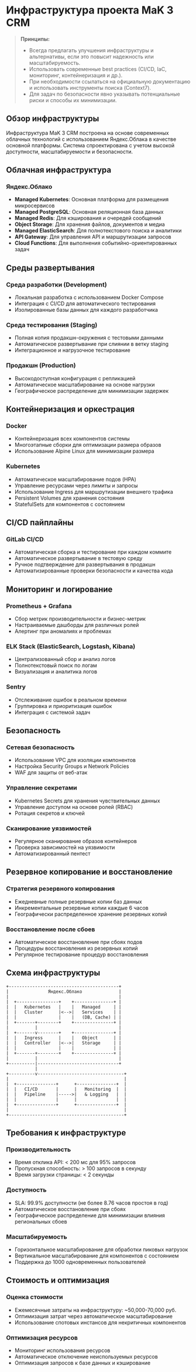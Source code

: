 # Инфраструктура проекта MaK 3 CRM

> **Принципы:**
> - Всегда предлагать улучшения инфраструктуры и альтернативы, если это повысит надежность или масштабируемость.
> - Использовать современные best practices (CI/CD, IaC, мониторинг, контейнеризация и др.).
> - При необходимости ссылаться на официальную документацию и использовать инструменты поиска (Context7).
> - Для задач по безопасности явно указывать потенциальные риски и способы их минимизации.

## Обзор инфраструктуры

Инфраструктура MaK 3 CRM построена на основе современных облачных технологий с использованием Яндекс.Облака в качестве основной платформы. Система спроектирована с учетом высокой доступности, масштабируемости и безопасности.

## Облачная инфраструктура

### Яндекс.Облако

- **Managed Kubernetes**: Основная платформа для размещения микросервисов
- **Managed PostgreSQL**: Основная реляционная база данных
- **Managed Redis**: Для кэширования и очередей сообщений
- **Object Storage**: Для хранения файлов, документов и медиа
- **Managed ElasticSearch**: Для полнотекстового поиска и аналитики
- **API Gateway**: Для управления API и маршрутизации запросов
- **Cloud Functions**: Для выполнения событийно-ориентированных задач

## Среды развертывания

### Среда разработки (Development)
- Локальная разработка с использованием Docker Compose
- Интеграция с CI/CD для автоматического тестирования
- Изолированные базы данных для каждого разработчика

### Среда тестирования (Staging)
- Полная копия продакшн-окружения с тестовыми данными
- Автоматическое развертывание при слиянии в ветку staging
- Интеграционное и нагрузочное тестирование

### Продакшн (Production)
- Высокодоступная конфигурация с репликацией
- Автоматическое масштабирование на основе нагрузки
- Географическое распределение для минимизации задержек

## Контейнеризация и оркестрация

### Docker
- Контейнеризация всех компонентов системы
- Многоэтапные сборки для оптимизации размера образов
- Использование Alpine Linux для минимизации размера

### Kubernetes
- Автоматическое масштабирование подов (HPA)
- Управление ресурсами через лимиты и запросы
- Использование Ingress для маршрутизации внешнего трафика
- Persistent Volumes для хранения состояния
- StatefulSets для компонентов с состоянием

## CI/CD пайплайны

### GitLab CI/CD
- Автоматическая сборка и тестирование при каждом коммите
- Автоматическое развертывание в тестовую среду
- Ручное подтверждение для развертывания в продакшн
- Автоматизированные проверки безопасности и качества кода

## Мониторинг и логирование

### Prometheus + Grafana
- Сбор метрик производительности и бизнес-метрик
- Настраиваемые дашборды для различных ролей
- Алертинг при аномалиях и проблемах

### ELK Stack (ElasticSearch, Logstash, Kibana)
- Централизованный сбор и анализ логов
- Полнотекстовый поиск по логам
- Визуализация и аналитика логов

### Sentry
- Отслеживание ошибок в реальном времени
- Группировка и приоритизация ошибок
- Интеграция с системой задач

## Безопасность

### Сетевая безопасность
- Использование VPC для изоляции компонентов
- Настройка Security Groups и Network Policies
- WAF для защиты от веб-атак

### Управление секретами
- Kubernetes Secrets для хранения чувствительных данных
- Управление доступом на основе ролей (RBAC)
- Ротация секретов и ключей

### Сканирование уязвимостей
- Регулярное сканирование образов контейнеров
- Проверка зависимостей на уязвимости
- Автоматизированный пентест

## Резервное копирование и восстановление

### Стратегия резервного копирования
- Ежедневные полные резервные копии баз данных
- Инкрементальные резервные копии каждые 6 часов
- Географически распределенное хранение резервных копий

### Восстановление после сбоев
- Автоматическое восстановление при сбоях подов
- Процедуры восстановления из резервных копий
- Регулярное тестирование процедур восстановления

## Схема инфраструктуры

```
+------------------------------------------+
|               Яндекс.Облако              |
|                                          |
|  +----------------+    +---------------+ |
|  |   Kubernetes   |    |   Managed     | |
|  |   Cluster      |<-->|   Services    | |
|  |                |    |   (DB, Cache) | |
|  +-------+--------+    +---------------+ |
|          |                               |
|  +-------v--------+    +---------------+ |
|  |   Ingress      |    |   Object      | |
|  |   Controller   |<-->|   Storage     | |
|  |                |    |               | |
|  +-------+--------+    +---------------+ |
|          |                               |
+----------|-------------------------------+
           |
+----------v---------------------------------+
|                                            |
|  +---------------+      +---------------+  |
|  |   CI/CD       |      |   Monitoring  |  |
|  |   Pipeline    |----->|   & Logging   |  |
|  |               |      |               |  |
|  +---------------+      +---------------+  |
|                                            |
+--------------------------------------------+
```

## Требования к инфраструктуре

### Производительность
- Время отклика API: < 200 мс для 95% запросов
- Пропускная способность: > 100 запросов в секунду
- Время загрузки страницы: < 2 секунды

### Доступность
- SLA: 99.9% доступности (не более 8.76 часов простоя в год)
- Автоматическое восстановление при сбоях
- Географическое распределение для минимизации влияния региональных сбоев

### Масштабируемость
- Горизонтальное масштабирование для обработки пиковых нагрузок
- Вертикальное масштабирование для компонентов с состоянием
- Поддержка до 1000 одновременных пользователей

## Стоимость и оптимизация

### Оценка стоимости
- Ежемесячные затраты на инфраструктуру: ~50,000-70,000 руб.
- Оптимизация затрат через автоматическое масштабирование
- Использование спотовых инстансов для некритичных компонентов

### Оптимизация ресурсов
- Мониторинг использования ресурсов
- Автоматическое отключение неиспользуемых ресурсов
- Оптимизация запросов к базе данных и кэширование